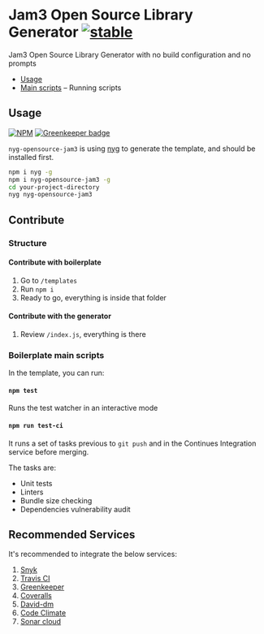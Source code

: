 # Jam3 Open Source Library Generator [![stable](http://hughsk.github.io/stability-badges/dist/stable.svg)](http://github.com/hughsk/stability-badges)

Jam3 Open Source Library Generator with no build configuration and no prompts

* [Usage](#usage)
* [Main scripts](#main-scripts) – Running scripts

## Usage

[![NPM](https://nodei.co/npm/nyg-opensource-jam3.png)](https://www.npmjs.com/package/nyg-opensource-jam3) [![Greenkeeper badge](https://badges.greenkeeper.io/Jam3/nyg-opensource-jam3.svg)](https://greenkeeper.io/)

`nyg-opensource-jam3` is using [nyg](https://github.com/Jam3/nyg) to generate the template, and should be installed first.

```bash
npm i nyg -g
npm i nyg-opensource-jam3 -g
cd your-project-directory
nyg nyg-opensource-jam3
```

## Contribute

### Structure

#### Contribute with boilerplate

1.  Go to `/templates`
2.  Run `npm i`
3.  Ready to go, everything is inside that folder

#### Contribute with the generator

1.  Review `/index.js`, everything is there

### Boilerplate main scripts

In the template, you can run:

#### `npm test`

Runs the test watcher in an interactive mode

#### `npm run test-ci`

It runs a set of tasks previous to `git push` and in the Continues Integration service before merging.

The tasks are:
- Unit tests
- Linters
- Bundle size checking
- Dependencies vulnerability audit

## Recommended Services

It's recommended to integrate the below services:
1. [Snyk](https://snyk.io/)
2. [Travis CI](https://travis-ci.org/)
3. [Greenkeeper](https://greenkeeper.io/)
4. [Coveralls](https://coveralls.io/)
5. [David-dm](https://david-dm.org/)
6. [Code Climate](https://codeclimate.com)
7. [Sonar cloud](https://sonarcloud.io/)
